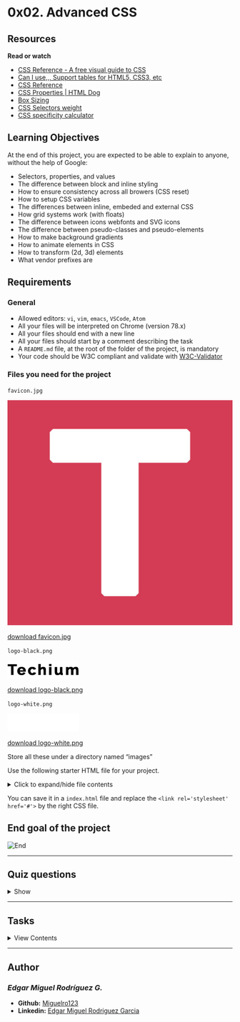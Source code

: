 # 0x02. Advanced CSS

## Resources

**Read or watch**

- [CSS Reference - A free visual guide to CSS](https://cssreference.io/)
- [Can I use,,, Support tables for HTML5, CSS3, etc](https://caniuse.com/)
- [CSS Reference](http://ref.openweb.io/CSS/)
- [CSS Properties | HTML Dog](https://htmldog.com/references/css/properties/)
- [Box Sizing](https://css-tricks.com/box-sizing/)
- [CSS Selectors weight](http://www.standardista.com/wp-content/uploads/2012/01/specificity3.pdf)
- [CSS specificity calculator](https://www.codecaptain.io/tools/css-specificity-calculator)

## Learning Objectives

At the end of this project, you are expected to be able to explain to anyone, without the help of Google:

- Selectors, properties, and values
- The difference between block and inline styling
- How to ensure consistency across all browers (CSS reset)
- How to setup CSS variables
- The differences between inline, embeded and external CSS
- How grid systems work (with floats)
- The difference between icons webfonts and SVG icons
- The difference between pseudo-classes and pseudo-elements
- How to make background gradients
- How to animate elements in CSS
- How to transform (2d, 3d) elements
- What vendor prefixes are

## Requirements

### General
  
- Allowed editors: `vi`, `vim`, `emacs`, `VSCode`, `Atom`
- All your files will be interpreted on Chrome (version 78.x)
- All your files should end with a new line
- All your files should start by a comment describing the task
- A `README.md` file, at the root of the folder of the project, is mandatory
- Your code should be W3C compliant and validate with [W3C-Validator](https://github.com/holbertonschool/W3C-Validator)

### Files you need for the project

`favicon.jpg`

![Favicon](favicon.jpg "Favicon")

[download favicon.jpg](https://holbertonintranet.s3.amazonaws.com/uploads/medias/2019/10/2ba3a0d7878316de5aaa.jpg?X-Amz-Algorithm=AWS4-HMAC-SHA256&X-Amz-Credential=AKIARDDGGGOUWMNL5ANN%2F20200613%2Fus-east-1%2Fs3%2Faws4_request&X-Amz-Date=20200613T034906Z&X-Amz-Expires=345600&X-Amz-SignedHeaders=host&X-Amz-Signature=a7ba5104c202ed739ae6f56603e0377a233cfec1cd54616a7d4c2d8bdb52cb2a)

`logo-black.png`

![Black](black.png "Black")

[download logo-black.png](https://holbertonintranet.s3.amazonaws.com/uploads/medias/2019/10/06f32e89f2a82582234e.png?X-Amz-Algorithm=AWS4-HMAC-SHA256&X-Amz-Credential=AKIARDDGGGOUWMNL5ANN%2F20200613%2Fus-east-1%2Fs3%2Faws4_request&X-Amz-Date=20200613T034906Z&X-Amz-Expires=345600&X-Amz-SignedHeaders=host&X-Amz-Signature=44ab6152187954a07e53198e4104c81dcc7c335a0ef608792929406eced5a6c5)

`logo-white.png`

![White](white.png "White")

[download logo-white.png](https://holbertonintranet.s3.amazonaws.com/uploads/medias/2019/10/0fa48a04048a2d050cab.png?X-Amz-Algorithm=AWS4-HMAC-SHA256&X-Amz-Credential=AKIARDDGGGOUWMNL5ANN%2F20200613%2Fus-east-1%2Fs3%2Faws4_request&X-Amz-Date=20200613T034906Z&X-Amz-Expires=345600&X-Amz-SignedHeaders=host&X-Amz-Signature=7d655f176766f8d076442193178693fb87b5741b0d761ef04be1813568531afe)

Store all these under a directory named “images”

Use the following starter HTML file for your project.

<details>
<summary>Click to expand/hide file contents</summary>

  ```
  <!DOCTYPE html>
  <html lang="en" dir="ltr">
    <head>
      <meta charset="utf-8">
      <meta name="viewport" content="width=device-width, initial-scale=1, viewport-fit=cover">
      <title>Homepage - Techium</title>
      <meta name="description" content="Description of the page less than 150 characters">
      <link rel="icon" type="image/png" href="images/favicon.jpg">
      <link href="https://fonts.googleapis.com/css?family=Open+Sans:400,700|Raleway:700&display=swap" rel="stylesheet">
      <link rel='stylesheet' href='#'>
    </head>
    <body>
      <!– Header –>
      <header class="header" data-section-theme="dark">
        <div class="container">
          <div class="header-logo">
            <a href="#">
              <img src="images/logo-white.png" alt="Techium logo" width="160" height="40">
            </a>
          </div>
          <nav class="navbar-menu">
            <ul class="nav">
              <li class="nav-item">
                <a href="#" class="nav-link">Home</a>
              </li>
              <li class="nav-item">
                <a href="#services" class="nav-link">Services</a>
              </li>
              <li class="nav-item">
                <a href="#works" class="nav-link">Works</a>
              </li>
              <li class="nav-item">
                <a href="#about" class="nav-link">About</a>
              </li>
              <li class="nav-item">
                <a href="#latest_news" class="nav-link">Latest news</a>
              </li>
              <li class="nav-item">
                <a href="#testimonials" class="nav-link">Testimonials</a>
              </li>
              <li class="nav-item">
                <a href="#contact" class="nav-link">Contact</a>
              </li>
            </ul>
          </nav>
        </div>
      </header>
      <!– Main –>
      <main>
        <h1 class="visually-hidden">Homepage</h1>
        <!– Hero section –>
        <section class="section-hero" data-section-theme="dark">
          <div class="container">
            <div class="section-body">
              <section class="section-inner">
                <h2 class="section-title">We help you build your brand</h2>
                <a href="#" class="button">Get Started</a>
              </section>
            </div>
          </div>
        </section>
        <!– Services section –>
        <section id="services" class="section">
          <div class="container">
            <header class="section-header">
              <h2 class="section-title">Services</h2>
              <p class="section-tagline">We work with you</p>
            </header>
            <div class="section-body">
              <ul class="row">
                <li class="col-1-3">
                  <div class="card-services">
                    <h3 class="card-title"><a href="#">Design & Concept</a></h3>
                  </div>
                </li>
                <li class="col-1-3">
                  <div class="card-services">
                    <h3 class="card-title"><a href="#">Digital Strategy</a></h3>
                  </div>
                </li>
                <li class="col-1-3">
                  <div class="card-services">
                    <h3 class="card-title"><a href="#">Content Strategy</a></h3>
                  </div>
                </li>
              </ul>
              <ul class="row">
                <li class="col-1-3">
                  <div class="card-services">
                    <h3 class="card-title"><a href="#">UX Design</a></h3>
                  </div>
                </li>
                <li class="col-1-3">
                  <div class="card-services">
                    <h3 class="card-title"><a href="#">Web Development</a></h3>
                  </div>
                </li>
                <li class="col-1-3">
                  <div class="card-services">
                    <h3 class="card-title"><a href="#">Social Media</a></h3>
                  </div>
                </li>
              </ul>
            </div>
          </div>
        </section>
        <!– Works section –>
        <section id="works" class="section" data-section-theme="dark">
          <div class="container">
            <header class="section-header">
              <h2 class="section-title">Works</h2>
              <p class="section-tagline">Take a look at our portfolio</p>
            </header>
            <div class="section-body">
              <ul class="row">
                <li class="col-1-3">
                  <article class="card-work">
                    <div class="card-outer">
                      <div class="card-image">
                        <img src="images/pic-work-01.jpg" alt="">
                      </div>
                      <div class="card-inner">
                        <h3 class="card-title"><a href="#">Interior Design</a></h3>
                      </div>
                    </div>
                  </article>
                </li>
                <li class="col-1-3">
                  <article class="card-work">
                    <div class="card-outer">
                      <div class="card-image">
                        <img src="images/pic-work-02.jpg" alt="">
                      </div>
                      <div class="card-inner">
                        <h3 class="card-title"><a href="#">Web Development</a></h3>
                      </div>
                    </div>
                  </article>
                </li>
                <li class="col-1-3">
                  <article class="card-work">
                    <div class="card-outer">
                      <div class="card-image">
                        <img src="images/pic-work-03.jpg" alt="">
                      </div>
                      <div class="card-inner">
                        <h3 class="card-title"><a href="#">Personal Development</a></h3>
                      </div>
                    </div>
                  </article>
                </li>
              </ul>
            </div>
          </div>
        </section>
        <!– About Us section –>
        <section id="about" class="section">
          <div class="container">
            <header class="section-header">
              <h2 class="section-title">About Us</h2>
              <p class="section-tagline">Everything about us</p>
            </header>
            <div class="section-body">
              <div class="row">
                <div class="col-1-2">
                  <img src="images/pic-about-01.jpg" alt="" width="460" height="460">
                </div>
                <div class="col-1-2">
                  <h3>Who are we</h3>
                  <p>Lorem ipsum dolor sit amet, consectetur adipisicing elit. Ipsum, omnis expedita! Eum, praesentium cumque accusantium rem, sit quaerat est nisi ratione, deserunt ducimus quidem iste dicta quibusdam atque maxime cum!</p>
                  <h3>Our culture</h3>
                  <p>Lorem ipsum dolor sit amet, consectetur adipisicing elit. Ipsum, omnis expedita! Eum, praesentium cumque accusantium rem, sit quaerat est nisi ratione, deserunt ducimus quidem iste dicta quibusdam atque maxime cum!</p>
                  <h3>How we work</h3>
                  <p>Lorem ipsum dolor sit amet, consectetur adipisicing elit. Ipsum, omnis expedita! Eum, praesentium cumque accusantium rem, sit quaerat est nisi ratione, deserunt ducimus quidem iste dicta quibusdam atque maxime cum!</p>
                </div>
              </div>
            </div>
            <div class="section-footer">
              <a href="#" class="button">Learn more about us</a>
            </div>
          </div>
        </section>
        <!– Latest news section –>
        <section id="latest_news" class="section">
          <div class="container">
            <header class="section-header">
              <h2 class="section-title">Latest News</h2>
            </header>
            <div class="section-body">
              <ul class="row">
                <li class="col-1-3">
                  <article class="card-blog">
                    <div>
                      <img src="images/pic-article-01.jpg" alt="" width="305" height="305">
                    </div>
                    <p class="card-category">Career</p>
                    <h3><a href="#">Hoc loco tenere se Triarius non potuit.</a></h3>
                      <p>Lorem ipsum dolor sit amet, consectetur adipiscing elit. Id Sextilius factum negabat. Quo tandem modo? At eum nihili facit; Quae contraria sunt his, malane?</p>
                    <small>By Kelly D.</small>
                  </article>
                </li>
                <li class="col-1-3">
                  <article class="card-blog">
                    <div>
                      <img src="images/pic-article-02.jpg" alt="" width="305" height="305">
                    </div>
                    <p class="card-category">Digital Life</p>
                    <h3><a href="#">Ut alios omittam, hunc appello, quem ille unum secutus est.</a></h3>
                      <p>Lorem ipsum dolor sit amet, consectetur adipiscing elit. Tum mihi Piso: Quid ergo? Tum ille: Ain tandem? Non autem hoc: igitur ne illud quidem. Sed quod proximum fuit non vidit. Nos commodius agimus. An nisi populari fama?</p>
                    <small>By William A.</small>
                  </article>
                </li>
                <li class="col-1-3">
                  <article class="card-blog">
                    <div>
                      <img src="images/pic-article-03.jpg" alt="" width="305" height="305">
                    </div>
                    <p class="card-category">Social</p>
                    <h3><a href="#">Bestiarum vero nullum iudicium puto.</a></h3>
                    <p>Lorem ipsum dolor sit amet, consectetur adipiscing elit. Non igitur bene. Quid enim est a Chrysippo praetermissum in Stoicis? Pugnant Stoici cum Peripateticis. Prioris generis est docilitas, memoria; Apparet statim, quae sint officia, quae actiones.</p>
                    <small>By Frances J.</small>
                  </article>
                </li>
              </ul>
            </div>
          </div>
        </section>
        <!– Testimonials section –>
        <section id="testimonial" class="section">
          <div class="container">
            <header class="section-header">
              <h2 class="section-title">Testimonials</h2>
              <p class="section-tagline">We are more than a digital company</p>
            </header>
            <div class="section-body">
              <ul class="row">
                <li class="col-1-3">
                  <article class="card-testimonial">
                    <img src="images/pic-person-01.jpg" alt="Yuri Y. avatar" width="100" height="100" class="card-avatar">
                    <blockquote class="card-quote">
                      <p>I am completely blown away. Thanks to Techium, we’ve just launched our 5th website!
                        <cite>Yuri Y.</cite>
                      </p>
                    </blockquote>
                  </article>
                </li>
                <li class="col-1-3">
                  <article class="card-testimonial">
                    <img src="images/pic-person-02.jpg" alt="Dorrie S. avatar" width="100" height="100" class="card-avatar">
                    <blockquote class="card-quote">
                      <p>Thank you so much for your help. Techium company is awesome!
                        <cite>Dorrie S.</cite>
                      </p>
                    </blockquote>
                  </article>
                </li>
                <li class="col-1-3">
                  <article class="card-testimonial">
                    <img src="images/pic-person-03.jpg" alt="Sven H. avatar" width="100" height="100" class="card-avatar">
                    <blockquote class="card-quote">
                      <p>I love your system. Definitely worth the investment. I’d be lost without Techium company.
                        <cite>Sven H.</cite>
                      </p>
                    </blockquote>
                  </article>
                </li>
              </ul>
            </div>
          </div>
        </section>
        <!– Contact section –>
        <section id="contact" class="section">
          <div class="container">
            <header class="section-header">
              <h2 class="section-title">Contact</h2>
              <p class="section-tagline">We’d love to hear from you!</p>
            </header>
            <div class="section-body">
                <p>Lorem ipsum dolor sit amet, consectetur adipiscing elit. Id Sextilius factum negabat. Quo tandem modo? At eum nihili facit; Quae contraria sunt his, malane?</p>
            </div>
            <div class="section-footer">
              <a href="#" class="button">Get in touch</a>
            </div>
          </div>
        </section>
              </main>
      <!– Footer –>
      <footer class="footer" data-section-theme="dark">
        <div  class="container">
          <div class="row">
            <div class="col-1-2">
              <img src="images/logo-white.png" alt="Techium logo" width="160" height="40">
              <address class="footer-address">
                972 Mission St<br>
                San Francisco, CA<br>
                94103
              </address>
            </div>
            <div class="col-1-2">
              <ul class="social nav">
                <li class="social-item nav-item">
                  <a href="https://www.facebook.com/HolbertonSchool/" class="social-link">
                    <svg viewbox="0 0 24 24" xmlns="http://www.w3.org/2000/svg" width="25" height="25">
                      <title>
                        Facebook icon
                      </title>
                      <path d="M23.998 12c0-6.628-5.372-12-11.999-12C5.372 0 0 5.372 0 12c0 5.988 4.388 10.952 10.124 11.852v-8.384H7.078v-3.469h3.046V9.356c0-3.008 1.792-4.669 4.532-4.669 1.313 0 2.686.234 2.686.234v2.953H15.83c-1.49 0-1.955.925-1.955 1.874V12h3.328l-.532 3.469h-2.796v8.384c5.736-.9 10.124-5.864 10.124-11.853z"/>
                    </svg>
                  </a>
                </li>
                <li class="social-item nav-item">
                  <a href="https://twitter.com/holbertonschool" class="social-link">
                    <svg viewbox="0 0 24 24" xmlns="http://www.w3.org/2000/svg" width="25" height="25">
                      <title>
                        Twitter icon
                      </title>
                      <path d="M23.954 4.569a10 10 0 0 1-2.825.775 4.958 4.958 0 0 0 2.163-2.723c-.951.555-2.005.959-3.127 1.184a4.92 4.92 0 0 0-8.384 4.482C7.691 8.094 4.066 6.13 1.64 3.161a4.822 4.822 0 0 0-.666 2.475c0 1.71.87 3.213 2.188 4.096a4.904 4.904 0 0 1-2.228-.616v.061a4.923 4.923 0 0 0 3.946 4.827 4.996 4.996 0 0 1-2.212.085 4.937 4.937 0 0 0 4.604 3.417 9.868 9.868 0 0 1-6.102 2.105c-.39 0-.779-.023-1.17-.067a13.995 13.995 0 0 0 7.557 2.209c9.054 0 13.999-7.496 13.999-13.986 0-.209 0-.42-.015-.63a9.936 9.936 0 0 0 2.46-2.548l-.047-.02z"/>
                    </svg>
                  </a>
                </li>
                <li class="social-item nav-item">
                  <a href="https://www.instagram.com/holbertonschool/" class="social-link">
                    <svg viewbox="0 0 24 24" xmlns="http://www.w3.org/2000/svg" width="25" height="25">
                      <title>
                        Instagram icon
                      </title>
                      <path d="M12 0C8.74 0 8.333.015 7.053.072 5.775.132 4.905.333 4.14.63c-.789.306-1.459.717-2.126 1.384S.935 3.35.63 4.14C.333 4.905.131 5.775.072 7.053.012 8.333 0 8.74 0 12s.015 3.667.072 4.947c.06 1.277.261 2.148.558 2.913a5.885 5.885 0 0 0 1.384 2.126A5.868 5.868 0 0 0 4.14 23.37c.766.296 1.636.499 2.913.558C8.333 23.988 8.74 24 12 24s3.667-.015 4.947-.072c1.277-.06 2.148-.262 2.913-.558a5.898 5.898 0 0 0 2.126-1.384 5.86 5.86 0 0 0 1.384-2.126c.296-.765.499-1.636.558-2.913.06-1.28.072-1.687.072-4.947s-.015-3.667-.072-4.947c-.06-1.277-.262-2.149-.558-2.913a5.89 5.89 0 0 0-1.384-2.126A5.847 5.847 0 0 0 19.86.63c-.765-.297-1.636-.499-2.913-.558C15.667.012 15.26 0 12 0zm0 2.16c3.203 0 3.585.016 4.85.071 1.17.055 1.805.249 2.227.415.562.217.96.477 1.382.896.419.42.679.819.896 1.381.164.422.36 1.057.413 2.227.057 1.266.07 1.646.07 4.85s-.015 3.585-.074 4.85c-.061 1.17-.256 1.805-.421 2.227a3.81 3.81 0 0 1-.899 1.382 3.744 3.744 0 0 1-1.38.896c-.42.164-1.065.36-2.235.413-1.274.057-1.649.07-4.859.07-3.211 0-3.586-.015-4.859-.074-1.171-.061-1.816-.256-2.236-.421a3.716 3.716 0 0 1-1.379-.899 3.644 3.644 0 0 1-.9-1.38c-.165-.42-.359-1.065-.42-2.235-.045-1.26-.061-1.649-.061-4.844 0-3.196.016-3.586.061-4.861.061-1.17.255-1.814.42-2.234.21-.57.479-.96.9-1.381.419-.419.81-.689 1.379-.898.42-.166 1.051-.361 2.221-.421 1.275-.045 1.65-.06 4.859-.06l.045.03zm0 3.678a6.162 6.162 0 1 0 0 12.324 6.162 6.162 0 1 0 0-12.324zM12 16c-2.21 0-4-1.79-4-4s1.79-4 4-4 4 1.79 4 4-1.79 4-4 4zm7.846-10.405a1.441 1.441 0 0 1-2.88 0 1.44 1.44 0 0 1 2.88 0z"/>
                    </svg>
                  </a>
                </li>
              </ul>
            </div>
          </div>
          <hr>
          <div class="row">
            <div class="col-1-2">
              <p class="footer-copyright">© 2020 Techium, made with ♥ by students at Holberton School.</p>
            </div>
            <div class="col-1-2">
              <ul class="footer-nav nav">
                <li class="footer-nav-item nav-item">
                  <a href="#" class="footer-nav-link">Terms of use</a>
                </li>
                <li class="footer-nav-item nav-item">
                  <a href="#" class="footer-nav-link">Privacy Policy</a>
                </li>
                <li class="footer-nav-item nav-item">
                  <a href="#" class="footer-nav-link">Cookie Policy</a>
                </li>
              </ul>
            </div>
          </div>
        </div>
      </footer>
    </body>
  </html>
  ```
</details>

You can save it in a `index.html` file and replace the `<link rel='stylesheet' href='#'>` by the right CSS file.

## End goal of the project

![End](endgoal.png "End")

---

## Quiz questions

<details>
<summary>Show</summary>
  
### Question #0

What’s the final color text of `<h1>` in this code?

```
<html>
    <head>
        <style>
            h1 {
                color: #FF0000;
            }
        </style>
    </head>
    <body>
            <h1>Hello</h1>
    </body>
</html>
```

Please answer without executing the code, just by reading

- [ ] Black (default value)
- [x] `#FF0000`
- [ ] `#00FF00`
- [ ] `#0000FF`

### Question #1

What’s the final color text of `<h1>` in this code?

```
<html>
    <head>
        <style>
            h1, h2 {
                color: #FF0000;
            }
        </style>
    </head>
    <body>
            <h1>Hello</h1>
    </body>
</html>
```

Please answer without executing the code, just by reading

- [ ] Black (default value)
- [x] `#FF0000`
- [ ] `#00FF00`
- [ ] `#0000FF`

### Question #2

What’s the final color text of `<h1>` in this code?

```
<html>
    <head>
        <style>
            h1.title {
                color: #FF0000;
            }
        </style>
    </head>
    <body>
            <h1>Hello</h1>
    </body>
</html>
```

Please answer without executing the code, just by reading

- [x] Black (default value)
- [ ] `#FF0000`
- [ ] `#00FF00`
- [ ] `#0000FF`

### Question #3

What’s the final color text of `<h1>` in this code?

```
<html>
    <head>
        <style>
            body {
                color: #00FF00;
            }
        </style>
    </head>
    <body>
            <h1>Hello</h1>
    </body>
</html>
```

Please answer without executing the code, just by reading

- [ ] Black (default value)
- [ ] `#FF0000`
- [x] `#00FF00`
- [ ] `#0000FF`

### Question #4

What’s the final color text of `<h1>` in this code?

```
<html>
    <head>
        <style>
            body {
                color: #00FF00;
            }
            h1 {
                color: #FF0000;
            }
        </style>
    </head>
    <body>
            <h1>Hello</h1>
    </body>
</html>
```

Please answer without executing the code, just by reading

- [ ] Black (default value)
- [x] `#FF0000`
- [ ] `#00FF00`
- [ ] `#0000FF`

### Question #5

What’s the final color text of `<h1>` in this code?

```
<html>
    <head>
        <style>
            h1 {
                color: #FF0000;
            }
            body h1 {
                color: #00FF00;
            }
        </style>
    </head>
    <body>
            <h1>Hello</h1>
    </body>
</html>
```

Please answer without executing the code, just by reading

- [ ] Black (default value)
- [ ] `#FF0000`
- [x] `#00FF00`
- [ ] `#0000FF`

### Question #6

What’s the final color text of `<h1>` in this code?

```
<html>
    <head>
        <style>
            h1 {
                color: #FF0000;
            }
            h1.title {
                color: #00FF00;
            }
            body h1 {
                color: #0000FF;
            }
        </style>
    </head>
    <body>
            <h1 class="title">Hello</h1>
    </body>
</html>
```

Please answer without executing the code, just by reading

- [ ] Black (default value)
- [ ] `#FF0000`
- [x] `#00FF00`
- [ ] `#0000FF`

### Question #7

What’s the final color text of `<h1>` in this code?

```
<html>
    <head>
        <style>
            body > h1.title {
                color: #FF0000;
            }
            h1.title {
                color: #00FF00;
            }
            body h1 {
                color: #0000FF;
            }
        </style>
    </head>
    <body>
            <h1 class="title">Hello</h1>
    </body>
</html>
```

Please answer without executing the code, just by reading

- [ ] Black (default value)
- [x] `#FF0000`
- [ ] `#00FF00`
- [ ] `#0000FF`

### Question #8

`padding` is adding space between?

- [ ] Between the inside content and the border of the element
- [x] Between the border of the element and external elements (parent and siblings elements)

### Question #9

`margin` is adding space between?

- [ ] Between the inside content and the border of the element
- [x] Between the border of the element and external elements (parent and siblings elements)

### Question #10

What’s the impact of `position: fixed` on an element?

- [ ] the element position will be relative to its normal position
- [ ] the element position will be relative to the nearest positioned ancestor element
- [ ] the element position will be based on the user’s scroll position
- [x] the element position will be relative to the viewport

### Question #11

What’s the impact of `position: absolute` on an element?

- [ ] the element position will be relative to its normal position
- [x] the element position will be relative to the nearest positioned ancestor element
- [ ] the element position will be based on the user’s scroll position
- [ ] the element position will be relative to the viewport

### Question #12

What’s `z-index`?

- [ ] `z-index` is defining the left position of an element
- [x] `z-index` is defining the stack position of an element (from front to background)
- [ ] `z-index` is defining the SEO indexing position

### Question #13

What’s the impact of `overflow-y: auto` on an element?

- [ ] the element allows horizontal scrolling if the content is too large
- [x] the element allows vertical scrolling if the content is too long
- [ ] the element allows vertical and horizontal scrolling if the content is too long/large
- [ ] the element doesn’t allow vertical and horizontal scrolling if the content is too long/large
- [ ] no impact on the element

### Question #14

What’s the `font-size` in pixel of an element `p.my_class`?

```
p {
    font-size: 12px;
}
p.my_class {
    color: #FF0000;
}
```

- [ ] 10px
- [x] 12px
- [ ] 16px
- [ ] 20px

### Question #15

What’s the `font-size` in pixel of an element `p.my_class`?

```
p {
    font-size: 12px;
}
p.my_class {
    font-size: 1em;
}
```

- [ ] 10px
- [x] 12px
- [ ] 14px
- [ ] 16px

### Question #16

What’s the `font-size` in pixel of an element `p.my_class`?

```
p {
    font-size: 12px;
}
p.my_class {
    font-size: 1.5em;
}
```

- [ ] 10px
- [ ] 12px
- [ ] 16px
- [x] 18px
- [ ] 20px
- [ ] 24px

### Question #17

What’s the `font-size` in pixel of an element `p.my_class`?

```
p {
    font-size: 12px;
}
p.my_class {
    font-size: 0.25em;
}
```

- [x] 3px
- [ ] 4px
- [ ] 6px
- [ ] 10px

### Question #18

What’s the `font-size` in pixel of an element `p.my_class` if the default `p font-size` is 16px?

```
p {
    font-size: 12px;
}
p.my_class {
    font-size: 0.25rem;
}
```

- [ ] 3px
- [x] 4px
- [ ] 6px
- [ ] 10px

### Question #19

What’s the `font-size` in pixel of an element `p.my_class` if the default `p` `font-size` is 16px?

```
p {
    font-size: 12px;
}
p.my_class {
    font-size: 2.25rem;
}
```

- [ ] 12px
- [ ] 16px
- [ ] 20px
- [ ] 27px
- [x] 36px
- [ ] 43px
- [ ] 64px

### Question #20

What’s the `font-size` in pixel of an element `p.my_class` if the default `p` `font-size` is 16px?

```
p {
    font-size: 75%;
}
p.my_class {
    font-size: 2.25em;
}
```

- [ ] 12px
- [ ] 16px
- [ ] 20px
- [ ] 25px
- [x] 27px
- [ ] 30px
- [ ] 36px

</details>

---

## Tasks

<details>
<summary>View Contents</summary>

### [0. Let's get some images! mandatory](./images)

The description of the project contains some inspiration for the final look of the project but we’ll have to download some images.

Head to [unsplash](https://unsplash.com/) and download 10 high resolution images that look as close to the final product that you’re going to make. You will be using these same high res images for a project on `Responsive Design` in the future. Remember to also include the 3 images (the 2 logos and the favicon) linked in the description of the project.

The images should all be representative of category they belong to. Images in the `work` category should be closely related to `work`.

**Repo:**

* GitHub repository: `holbertonschool-web_front_end`
* Directory: `0x02-CSS_advanced`
* File: `images/pic-about-01.jpg, images/pic-work-01.jpg, images/pic-work-02.jpg, images/pic-work-03.jpg, images/pic-article-01.jpg, images/pic-article-02.jpg, images/pic-article-03.jpg, images/pic-person-01.jpg, images/pic-person-02.jpg, images/pic-person-03.jpg`

### [1. Effortless transitions when scrolling](./styles/1-style.css)

When scrolling is triggered on the `html` element itself, we’d like the behavior of the scroll to be as fluid as possible.

**Repo:**

* GitHub repository: `holbertonschool-web_front_end`
* Directory: `0x02-CSS_advanced`
* File: `styles/1-style.css`

### [2. Do you know your color values? mandatory](./styles/2-style.css)

Based on `styles/1-style.css`, create the following declarations:

- For the `body`, set the foreground color value to `#161616`
- For all anchor elements, set the foreground color value to `#161616`
- All elements with the class `visually-hidden` should have their display to `none`
- All elements with the class `card-category`, should have their foreground color set to `#D73953`
- All elements with the class `section-tagline` should have their foreground color set to `#D73953`

**Repo:**

* GitHub repository: `holbertonschool-web_front_end`
* Directory: `0x02-CSS_advanced`
* File: `styles/2-style.css`

### [3. Reuse and repeat. A programmer's life should be simple with variables](./styles/3-style.css)

Based on `styles/2-style.css`:

- Target the `root` element and define the following custom properties:
  - `color-primary` set to `#d73953`
  - `color-black` set to `#090909`
  - `color-white` set to `#ffffff`
  - `color-light-grey` set to `#f3f3f3`
  - `color-dark-grey` set to `#353535`
  - `text-color` set to `color-black`
- Revisit the `section-tagline` and `card-category` declarations and reset their color to `color-primary`
- Revisit the `body` and anchor declarations and reset their color to `text-color`

**Does not have to pass w3c**

**Repo:**

* GitHub repository: `holbertonschool-web_front_end`
* Directory: `0x02-CSS_advanced`
* File: `styles/3-style.css`

### [4. Variables for storing certain font types](./styles/4-style.css)

Based on `styles/3-style.css`:

- Targeting the `root` element, create the custom font-family properties `font-family-base` and `font-family-title`:
- set the first choice font as `Helvetica Neue`
- set the second choice font as `Helvetica`
- set the third choice font as `Arial`
- set the last choice font as `sans-serif`
- Set `body`‘s font-family to `font-family-base`
- Create a new declaration targeting all 6 levels of section headings, positioned before the links declaration
- set its font-family to `font-family-title`

**Does not need to pass W3C**

**Repo:**

* GitHub repository: `holbertonschool-web_front_end`
* Directory: `0x02-CSS_advanced`
* File: `styles/4-style.css`

### [5. Variables for the font size](./styles/5-style.css)

Based on `styles/4-style.css`:

- Targeting the `root` selector, create the following custom properties:
  - `font-size-small` set to `1.2rem`
  - `font-size-medium` set to `1.6rem`
  - `font-size-large` set to `1.8rem`
  - `font-size-x-large` set to `2.3rem`
  - `font-size-xx-large` set to `4.8rem`
- All fonts in the `html` element should be at `62.5%` of their normal size
- Any fonts in the `body` should have their sizes set to `font-size-medium`

**Does not need to pass W3C**

**Repo:**

* GitHub repository: `holbertonschool-web_front_end`
* Directory: `0x02-CSS_advanced`
* File: `styles/5-style.css`

### [6. Variables for the font-weight](./styles/6-style.css)

Based on `styles/5-style.css`

- Targeting the `root` element, create the following custom properties:
  - `font-weight-regular` set to `400`
  - `font-weight-bold` set to `700`
- Set the boldness of fonts in the `body` to `font-weight-regular`
- Set the boldness of fonts in the headings to `font-weight-bold`

**Does not need to pass W3C**

**Repo:**

* GitHub repository: `holbertonschool-web_front_end`
* Directory: `0x02-CSS_advanced`
* File: `styles/6-style.css`

### [7. Integrating Google Fonts into the CSS file](./styles/7-style.css)

Based on `styles/6-style.css`:

- Add `Open Sans` as the first choice font for `font-family-base`, with the previous fonts shifted down accordingly
- Add `Raleway` as the first choice font for `font-family-title`, with the previous fonts shifted down accordingly

**Does not need to pass w3c**

**Repo:**

* GitHub repository: `holbertonschool-web_front_end`
* Directory: `0x02-CSS_advanced`
* File: `styles/7-style.css`

### [8. Defining line heights](./styles/8-style.css)

Based on `styles/7-style.css`:

- Targeting `root`, create the following custom properties:
  - `line-height-small` set to `1.2`
  - `line-height-base` set to `1.5`
  - `line-height-big` set to `1.8`
- Set the minimum height of line boxes in the `body` to `line-height-base`

**Does not need to pass w3c**

**Repo:**

* GitHub repository: `holbertonschool-web_front_end`
* Directory: `0x02-CSS_advanced`
* File: `styles/8-style.css`

### [9. Links are decorated by default, time to remove them](./styles/9-style.css)

Based on `styles/8-style.css`

Style the anchor elements so the text isn’t decorated with anything

**Does not need to pass w3c**

**Repo:**

* GitHub repository: `holbertonschool-web_front_end`
* Directory: `0x02-CSS_advanced`
* File: `styles/9-style.css`

### [10. Centering the section titles](./styles/10-style.css)

Based on `styles/9-style.css`:

- Create a new custom property `section-header-align` and set it to `center`
- Just above the `section-tagline` declaration, create a new declaration targeting the class `section-header`
  - Set horizontal alignment of that class with `section-header-align`

**Does not need to pass w3c**

**Repo:**

* GitHub repository: `holbertonschool-web_front_end`
* Directory: `0x02-CSS_advanced`
* File: `styles/10-style.css`

### [11. Add more styles to the section tagline](./styles/11-style.css)

Based on `styles/10-style.css`:

- Create a custom property `section-tagline-transform` and set it to `uppercase`
- Targeting the `section-tagline` class:
  - Set the family of fonts to `font-family-title`
  - Add a rule that uses the `section-tagline-transform` property to modify text
  - Set the weight of fonts to `font-weight-bold`

**Does not need to pass w3c**

**Repo:**

* GitHub repository: `holbertonschool-web_front_end`
* Directory: `0x02-CSS_advanced`
* File: `styles/11-style.css`

### [12. Adding more styling to the section title](./styles/12-style.css)

Based on `styles/11-style.css`:

- Create the following custom properties:
  - `section-title-margin` set to `0`
  - `section-title-color` set to `color-black`

Just above the section-tagline declaration, create a new declaration targeting the `section-title` class

- Set the family of fonts to `font-family-title`
- Set the font size to `font-size-xx-large`
- Set the font weight to `font-weight-bold`
- Use the `section-title-margin` to set the margin
- Use the `section-title-color` to set the text color

**Repo:**

* GitHub repository: `holbertonschool-web_front_end`
* Directory: `0x02-CSS_advanced`
* File: `styles/12-style.css`

### [13. Pseudo Classes](./styles/13-style.css)

Based on `styles/12-style.css`:

- Ensure that the declaration targeting anchor elements only targets those containing a hyperlink
- Directly after this declaration, target the visited state for the link
  - Italicize the text
- Directly after the visited state, target the hover state for the link
  - Decorate the links with an underline when hovering
- Directly after the hover state, target the active state for the link
  - Set the color of the background with the variable `color-light-grey`

**Does not need to pass w3c**

**Repo:**

* GitHub repository: `holbertonschool-web_front_end`
* Directory: `0x02-CSS_advanced`
* File: `styles/13-style.css`

### [14. Resetting the CSS stylesheet for browser consistency](./styles/14-style.css)

Based on `styles/13-style.css`:

Normalize your CSS file using [necolas’ normalize.css](https://github.com/necolas/normalize.css/blob/master/normalize.css) with [this version](https://cdnjs.cloudflare.com/ajax/libs/normalize/8.0.1/normalize.min.css).

**Does not need to pass w3c**

**Repo:**

* GitHub repository: `holbertonschool-web_front_end`
* Directory: `0x02-CSS_advanced`
* File: `styles/14-style.css`

### [15. Add universal box-sizing](./styles/15-style.css)

Based on `styles/14-style.css`:

Just before the styling for `html`, add a universal box sizing rule

**Does not need to pass w3c**

**Repo:**

* GitHub repository: `holbertonschool-web_front_end`
* Directory: `0x02-CSS_advanced`
* File: `styles/15-style.css`

### [16. Styling the container](./styles/16-style.css)

Based on `styles/15-style.css`:

After the styles for `.section-tagline`,

Target the `container` class and set the following:

- `960px` wide
- evenly distribute the margins on both the left and and right side

**Does not need to pass w3c**

**Repo:**

* GitHub repository: `holbertonschool-web_front_end`
* Directory: `0x02-CSS_advanced`
* File: `styles/16-style.css`

### [17. Adding padding to sections](./styles/17-style.css)

Based on `styles/16-style.css`:

- Create the following custom properties:
  - `section-padding` set to `5rem 0`
  - `section-header-padding` set to `0 0 3rem`
  - `section-body-padding` set to `0 0 3rem`
  - `section-footer-padding` set to `3rem 0 0`
  - `section-footer-align` set to `center`
  - `footer-padding` set to `5rem 0 1rem`
- Just before the `section-header` declaration, target the class `section` and set the padding on all 4 sides to `section-padding`
- Set `.section-header`‘s pad all 4 sides with `section-header-padding`
- Following the `section-header` declaration, target the `section-body` class, pad all 4 sides with `section-body-padding`
- Following the `section-body` declaration, target the `section-footer` class, pad all 4 sides with `section-footer-padding` and set the horizontal alignment with `section-footer-align`
- At the end of your style file, target the class `footer`, pad all 4 sides of the selected element with `footer-padding`

**Does not need to pass w3c**

**Repo:**

* GitHub repository: `holbertonschool-web_front_end`
* Directory: `0x02-CSS_advanced`
* File: `styles/17-style.css`

### [18. Customizing the navbar](./styles/18-style.css)

Based on `styles/17-style.css`:

- Targeting the `navbar-menu` class, let it float to the right
- For the `nav` class:
  - the margin on all sides should be set to `0`
  - the padding on all sides should be set to `0`
  - The styling on the list should not use anything
  - center align the text
- For the `nav-item` class in `nav` class:
  - set the family of fonts to `nav-item-font-family`
  - set the boldness of fonts to `nav-item-font-weight`
  - set the size of fonts to `nav-item-font-size`
  - set the spacing between text characters to `nav-item-letter-spacing`
  - set the display to `nav-item-display`
  - set the margin on all sides to `nav-item-margin`
- For the `nav-link` class in `nav` class:
  - set the display to `block`
  - set the padding to half of the root element for top and bottom, and equal to the root element for left and right
- While hovering over the `nav-link` class in `nav` class, set their foreground color value to `nav-item-link-hover`
- Create the following custom properties:
  - `nav-item-font-family` set to `font-family-title`
  - `nav-item-font-weight` set to `font-weight-bold`
  - `nav-item-font-size` set to `font-size-medium`
  - `nav-item-letter-spacing` set to 4% of the root element
  - `nav-item-display` to `inline-block`
  - `nav-item-margin` to 3 times the root element on the bottom and 0 elsewhere
  - `nav-item-link-hover` set to `color-primary`

**Does not need to pass w3c**

**Repo:**

* GitHub repository: `holbertonschool-web_front_end`
* Directory: `0x02-CSS_advanced`
* File: `styles/18-style.css`

### [19. Grid styling and custom variables](./styles/19-style.css)

Based on `styles/18-style.css`:

- Create the custom property `section-tagline-margin` set to `0`
- Set the margins for the `section-tagline` class to `section-tagline-margin`
- For all `ul` with the class `row`:
  - 0 margins all around
  - No padding all around
  - the list should not have any default styles at all
- For the `col-1-3` class:
  - set the width to 33.33% of its parent
  - float it to the left
  - set its padding to half of the root element
- For the `col-1-2` class:
  - set the width to 50% of the parent
  - float it to the left
  - set its padding to half of the root element
- For the `footer-copyright` class:
  - No margins
  - Set the size of the fonts to `font-size-small`
  - set the foreground color to `text-color`
- For all `ul` tag in the `footer` class, align the text to the right

**Does not need to pass w3c**

**Repo:**

* GitHub repository: `holbertonschool-web_front_end`
* Directory: `0x02-CSS_advanced`
* File: `styles/19-style.css`

### [20. Clear the context of the grid](./styles/20-style.css)

Based on `styles/19-style.css`:

Write a CSS rule that creates a new row after each instance of the class `row` with the following properties:

- no content
- displayed as a table
- do not allow any floating elements on either side

**Does not have to pass w3c**

**Repo:**

* GitHub repository: `holbertonschool-web_front_end`
* Directory: `0x02-CSS_advanced`
* File: `styles/20-style.css`

### [21. Simplify the col- selector](./styles/21-style.css)

Based on `styles/20-style.css`:

- Select all classes that start with `col-`
  - float them to the left
  - set their padding to half of the root element
  - Hint: be mindful of specificity
- Remove references to these common properties for the individual `col-1-3` and `col-1-2` classes

**Does not need w3c**

**Repo:**

* GitHub repository: `holbertonschool-web_front_end`
* Directory: `0x02-CSS_advanced`
* File: `styles/21-style.css`

### [22. Add a dark theme to sections](./styles/22-style.css)

Based on `styles/21-style.css`:

Style the data-section-theme=“dark” with these rules:

- Redefine the custom property `text-color` to the `color-white`
- Redefine the custom property `section-title-color` to `color-white`
- Set the background to the variable `color-black`

**Does not need to pass w3c**

**Repo:**

* GitHub repository: `holbertonschool-web_front_end`
* Directory: `0x02-CSS_advanced`
* File: `styles/22-style.css`

### [23. Fix issues for dark theme](./styles/23-style.css)

Based on `styles/22-style.css`:

Style the `footer-address` class

- Set the color of the text to the `text-color` property

Style the `social-link` class:

- Style it so that it renders as a block element

Style the `social-link` class that also selects the `svg` children

- Fill in the color of the svg children with the `text-color` variable

**Does not have to pass w3c**

**Repo:**

* GitHub repository: `holbertonschool-web_front_end`
* Directory: `0x02-CSS_advanced`
* File: `styles/23-style.css`

### [24. Add background and hover state to services](./styles/24-style.css)

Based on `styles/23-style.css`

Target `card-title` that is inside `card-services`

- The margin on all sides should be none at all

Target `a` that is inside `card-services`

- Have them render as block level elements
- The padding should be set to 2x the root element
- Set the background color to the variable `color-light-grey`

Target the hover state of `a` that is inside `card-services`

- Set the foreground color to the variable `color-white`
- Set the color of the background to the variable `color-primary`
- Text should not be decorated at all

**Does not need to pass w3c**

**Repo:**

* GitHub repository: `holbertonschool-web_front_end`
* Directory: `0x02-CSS_advanced`
* File: `styles/24-style.css`

### [25. Add border to the button](./styles/25-style.css)

Based on `styles/24-style.css`

Add custom properties to the root selector in the css file

- Name: `button-display`, Value: `inline-block`
- Name: `button-padding`, Value: `1.5rem 3rem`
- Name: `button-border`, Value: `0.2rem solid var(--color-primary)`
- Name: `button-color`, Value: `color-black`
- Name: `button-text-decoration`, Value: `none`
- Name: `button-font-size`, Value: `font-size-large`
- Name: `button-hover-color`, Value: `color-white`
- Name: `button-hover-text-decoration`, Value: `none`
- Name: `button-hover-background`, Value: `color-primary`

Add these selectors after the selector for anchor links in active state:

- Create the button class selector

  - Set the display of the button to the variable `button-display`
  - Add padding all around with the variable `button-padding`
  - Style the border with the variable `button-border`
  - Set the size of fonts to the variable `button-font-size`
  - Set the foreground color to the variable `button-color`
  - Decorated text should have the value of the variable `button-text-decoration`

- Create the hover state of the button class selector

  - Set the foreground color value to the variable `button-hover-color`
  - Decorated text should have the value of the variable `button-hover-text-decoration`
  - Use the value of the variable `button-hover-background` for the background
- In `[data-section-theme="dark"]`, add the variable

  - Create a custom property `button-color` pointing to the variable `color-white`

**Does not have to pass w3c**

**Repo:**

* GitHub repository: `holbertonschool-web_front_end`
* Directory: `0x02-CSS_advanced`
* File: `styles/25-style.css`

### [26. Add border radius to images](./styles/26-style.css)

Based on `styles/25-style.css`

Add the `card-testimonial` selector

- Center align the text

Target the `card-avatar` that is inside the `card-testimonial`

- Round the radius on all sides at 50%
- Set the width to 10x the root element
- Set the height to 10x the root element

Target the `<cite>` HTML tag which is inside `card-quote` inside the `card-testimonial`

- Style as a block level element
- Pad the top with 1x the root element
- Set the foreground color value to the value of the color-primary variable

**Does not have to pass w3c**

**Repo:**

* GitHub repository: `holbertonschool-web_front_end`
* Directory: `0x02-CSS_advanced`
* File: `styles/26-style.css`

### [27. Styling the section hero](./styles/27-style.css)

Based on `styles/26-style.css`

Add the `section-hero` selector

- Set the size of the background using 2-value syntax
- Width should be `90rem` and the height should be set automatic

Target the `section-title` inside the `section-hero`

- Add 5rem of margin to the bottom

Target the `section-inner` inside the `section-hero`

- Add 10rem, 40rem, 2rem, and 0 to the padding on the top, right, bottom, left all in 1 rule

**Does not have to pass w3c**

**Repo:**

* GitHub repository: `holbertonschool-web_front_end`
* Directory: `0x02-CSS_advanced`
* File: `styles/27-style.css`

### [28. Fixing the header and menu navigation bar](./styles/28-style.css)

Based on `styles/27-style.css`

Create these custom properties

- Name: `header-padding`, Value: `4rem 0 0`
- Name: `header-logo-position`, Value: `relative`
- Name: `header-logo-link-display`, Value: `inline-block`
- Name: `header-logo-link-position`, Value: `absolute`
- Name: `header-logo-link-top`, Value: `-1rem`
- Name: `header-logo-link-left`, Value: `0`

Create a header class selector

- Pad the header with the value within the variable `header-padding`

Create a `header-logo` class selector

- Position the `header-logo` with the value of the variable `header-logo-position`

Target the link inside the `header-logo` class

- Render the display using the value of the variable `header-logo-link-display`
- Position the links with the value of the variable `header-logo-link-position`
- Set the vertical position of the element using `header-logo-link-top`
- Set the horizontal position of the element using `header-logo-link-left`

**Does not have to pass w3c**

**Repo:**

* GitHub repository: `holbertonschool-web_front_end`
* Directory: `0x02-CSS_advanced`
* File: `styles/28-style.css`

### [29. Styling and custom properties for the nav](./styles/29-style.css)

Based on `styles/28-style.css`

Edit the `nav-item-link-hover` property by setting its value to the `color-white` variable

Target the before pseudo elements of `nav-link` that is inside the `nav`

- Set the values of these elements to `empty` using `content`
- Absolutely position the targeted elements
- Set the vertical position to 0
- The horizontal position of the targeted elements should be 0
- Set the color of the background color of the targeted elements to the value `color-white`
- The width of the targeted elements should be set to 0
- Set the height to 20% of the root element value

Target the before pseudo elements of `nav-link` when `nav-item` is hover and is inside `nav`

- Set the background color of the elements to the variable `color-primary`
- Set the width of the elements to `100%`

**Does not have to pass w3c**

**Repo:**

* GitHub repository: `holbertonschool-web_front_end`
* Directory: `0x02-CSS_advanced`
* File: `styles/29-style.css`

### [30. Fix the works section](./styles/30-style.css)

Based on `styles/29-style.css`

Target `card-outer` within the `card-work`

- Relatively position the element
- Hide any overflow

Target the image inside `card-image` inside `card-work`

- The height of these elements should be `30rem`
- The width of this element should be 100%
- Property: `object-fit`, Value: `cover`
- Vertically align to the bottom

Target `card-inner` inside `card-work`

- Absolutely position the element
- Vertically position with `-0.1rem` on the top
- Horizontally position the element with `-0.1rem` on the left
- Horizontally position the element with `-0.1rem` on the right
- Set the z-order to `1`

Target `card-inner` when card-work is `hover`

- Set the background color to this value: `rgba(0, 0, 0, 0.7)`

Target `card-title` inside `card-work`

- Center align the text
- Margins all around should be `0`
- Opacity should be set to its lowest value
- The height of the selected elements should be `100%`
- The position should be relative

Target the link inside `card-title` and `card-work`

- Make sure elements display as blocks
- Text should not be decorated
- Padding on the top should be `45%`

Create the after pseudo elements of the link (inside `card-title` and `card-work`)

- Absolutely position the selected elements
- Set the top, right, left, and bottom positions to be 0
- The content property of these elements should have an empty value

Target `card-title` when `card-work` is hover

- The opacity of these elements should be set to the value of 1

**Does not have to pass w3c**

**Repo:**

* GitHub repository: `holbertonschool-web_front_end`
* Directory: `0x02-CSS_advanced`
* File: `styles/30-style.css`

### [31. Add quotes decoration on testimonials](./styles/31-style.css)

Target the card-quote that is inside the card-testimonial

- Style it so that the position is relative to its parent

Target the before pseudo-element of card-quote that is inside the card-testimonial

- The content should be set to the value `\201C`
- Absolutely position the selected elements
- The vertical position of the selected elements should be `-4.5rem`
- The horizontal position from the left should be `-1rem`
- The foreground color of the selected elements should be set to `#efeded`
- The size of fonts should be `10rem`
- The z-order should be set to `-1`

**Does not have to pass w3c**

**Repo:**

* GitHub repository: `holbertonschool-web_front_end`
* Directory: `0x02-CSS_advanced`
* File: `styles/31-style.css`

### [32. Incorporating transitions](./styles/32-style.css)

Create some custom properties

- Name: `transition-duration`, Value: `.3s`
- Name: `transition-cubic-bezier`, Value: `cubic-bezier(0.17, 0.67, 0, 1.01)`

**Add transformations on the card work**

Target the card-image when card-work is hover

- Use the transform property to apply a scale transform with a value of `scale(1.2)`

Target the card-outer when card-work is hover

- Use the transform property apply a scale transform to make the elements shrink. Use `scale(0.95)`

**Add animations on the navigation items**

Inside `.nav .nav-link::before`

- Use the shorthand property `transition` and have it use the value of `var(–transition-duration)` `var(transition-cubic-bezier)`

**Animate the button background**

In the hover state of the button class

- The duration of the transition should be set to the variable `transition-duration`
- The transition effect should be applied to the `color` and `background-color` properties `(transition-property)`

**Add transitions on the card works**

Inside `card-work:hover .card-image`

- Use the shorthand property `transition` and have it use the `value of var(–transition-duration)` `var(transition-cubic-bezier)`
Inside `.card-work .card-inner`

- Use the shorthand property `transition` and have it use the value of `var(–transition-duration)` `var(transition-cubic-bezier)`

**Does not have to pass w3c**

**Repo:**

* GitHub repository: `holbertonschool-web_front_end`
* Directory: `0x02-CSS_advanced`
* File: `styles/32-style.css`

</details>

---

## Author
### _Edgar Miguel Rodríguez G._

- **Github:** [Miguelro123](https://github.com/Miguelro123) 
- **Linkedin:** [Edgar Miguel Rodriguez Garcia](https://www.linkedin.com/in/edgar-miguel-rodriguez-garcia-20a5281a2/)
